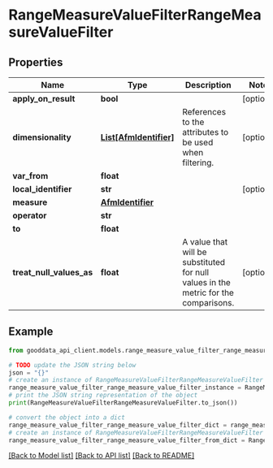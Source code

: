 # RangeMeasureValueFilterRangeMeasureValueFilter


## Properties

Name | Type | Description | Notes
------------ | ------------- | ------------- | -------------
**apply_on_result** | **bool** |  | [optional] 
**dimensionality** | [**List[AfmIdentifier]**](AfmIdentifier.md) | References to the attributes to be used when filtering. | [optional] 
**var_from** | **float** |  | 
**local_identifier** | **str** |  | [optional] 
**measure** | [**AfmIdentifier**](AfmIdentifier.md) |  | 
**operator** | **str** |  | 
**to** | **float** |  | 
**treat_null_values_as** | **float** | A value that will be substituted for null values in the metric for the comparisons. | [optional] 

## Example

```python
from gooddata_api_client.models.range_measure_value_filter_range_measure_value_filter import RangeMeasureValueFilterRangeMeasureValueFilter

# TODO update the JSON string below
json = "{}"
# create an instance of RangeMeasureValueFilterRangeMeasureValueFilter from a JSON string
range_measure_value_filter_range_measure_value_filter_instance = RangeMeasureValueFilterRangeMeasureValueFilter.from_json(json)
# print the JSON string representation of the object
print(RangeMeasureValueFilterRangeMeasureValueFilter.to_json())

# convert the object into a dict
range_measure_value_filter_range_measure_value_filter_dict = range_measure_value_filter_range_measure_value_filter_instance.to_dict()
# create an instance of RangeMeasureValueFilterRangeMeasureValueFilter from a dict
range_measure_value_filter_range_measure_value_filter_from_dict = RangeMeasureValueFilterRangeMeasureValueFilter.from_dict(range_measure_value_filter_range_measure_value_filter_dict)
```
[[Back to Model list]](../README.md#documentation-for-models) [[Back to API list]](../README.md#documentation-for-api-endpoints) [[Back to README]](../README.md)


